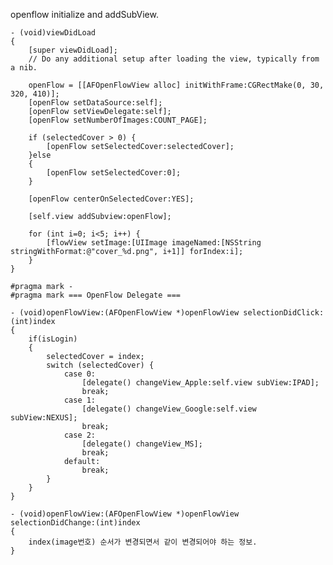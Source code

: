 openflow initialize and addSubView.

	- (void)viewDidLoad
	{
	    [super viewDidLoad];
		// Do any additional setup after loading the view, typically from a nib.
			
		openFlow = [[AFOpenFlowView alloc] initWithFrame:CGRectMake(0, 30, 320, 410)];
	    [openFlow setDataSource:self];
	    [openFlow setViewDelegate:self];
	    [openFlow setNumberOfImages:COUNT_PAGE];
	    
	    if (selectedCover > 0) {
	        [openFlow setSelectedCover:selectedCover];
	    }else
	    {
	        [openFlow setSelectedCover:0];
	    }
	    
	    [openFlow centerOnSelectedCover:YES];
	    
	    [self.view addSubview:openFlow];
	
	    for (int i=0; i<5; i++) {
	        [flowView setImage:[UIImage imageNamed:[NSString stringWithFormat:@"cover_%d.png", i+1]] forIndex:i];
	    }
	}

	#pragma mark -
	#pragma mark === OpenFlow Delegate ===

	- (void)openFlowView:(AFOpenFlowView *)openFlowView selectionDidClick:(int)index 
	{    
	    if(isLogin)
	    {
	        selectedCover = index; 
	        switch (selectedCover) {
	            case 0:
	                [delegate() changeView_Apple:self.view subView:IPAD];
	                break;
	            case 1:
	                [delegate() changeView_Google:self.view subView:NEXUS];
	                break;    
	            case 2:
	                [delegate() changeView_MS];
	                break;
	            default:
	                break;
	        }
	    }
	}
	
	- (void)openFlowView:(AFOpenFlowView *)openFlowView selectionDidChange:(int)index
	{
	    index(image번호) 순서가 변경되면서 같이 변경되어야 하는 정보.
	}
